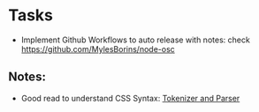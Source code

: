 # Tasks
- Implement Github Workflows to auto release with notes: check https://github.com/MylesBorins/node-osc


## Notes:

- Good read to understand CSS Syntax: [Tokenizer and Parser](https://drafts.csswg.org/css-syntax/)
